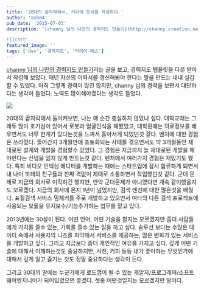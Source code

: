 ```yaml
---
title: '20대의 끝자락에서, 커리어 트리를 작성하다.'
author: 'ash84'
pub_date: '2015-07-03'
description: '[channy 님의 나만의 경력지도 만들기](http://channy.creation.net/blog/889/)라는 글을 보고, 경력지도 템플릿을 다운 받아서 작성해 보았다. 매년 자신의 이력서를 갱신해봐야 한다는 말을 만드는 내내 실감할 수 있었다. 아직 그렇게 경력이 많진 않지만, channy 님의 경력을 보면서 대단하다는 생각이 들었다. 노력도 많이해야겠다는 생각도 들었다. 

![](htt'
featured_image: ''
tags: ['dev', '경력지도', '커리어 패스']
---
```



<span style="font-size: 11pt;"></span><span style="font-size: 11pt;">[channy 님의 나만의 경력지도 만들기](http://channy.creation.net/blog/889/)라는 글을 보고, 경력지도 템플릿을 다운 받아서 작성해 보았다. 매년 자신의 이력서를 갱신해봐야 한다는 말을 만드는 내내 실감할 수 있었다. 아직 그렇게 경력이 많진 않지만, channy 님의 경력을 보면서 대단하다는 생각이 들었다. 노력도 많이해야겠다는 생각도 들었다. </span>

![](http://ash84.net/wp-content/uploads/1/cfile4.uf.0223E74150D992EE088233.png)

<span style="font-size: 11pt;">20대의 끝자락에서 돌이켜보면, 나는 매 순간 충실하지 않았나 싶다. 대학교때는 그래두 많이 호기심이 있어서 로봇과 얼굴인식을 해봤었고, 대학원때는 의료정보를 배우면서도 너무 한계가 있다는것을 느껴서 돌아서게 되었던것 같다. 벤처에 대한 경험은 쓰라렸다. 들어간지 3개월만에 초토화되는 사태를 겪으면서도 딱 3개월동안 제대로된 설계와 개발을 경험할수 있었다. 그 경험은 지금까지 늘 제대로된 개발을 해야한다는 신념을 잃지 않게 만드는것 같다. 벤처에서 여러가지 경험은 재밌기도 했다. 특히 비디오 인덱싱 에디터를 개발하는 때에는 스타트업에 잠시 합류하게 되면서 내 나이 또래의 친구들과 진짜 격없이 제대로 소통하면서 작업했던것 같다. 군대 문제로 지금의 회사로 이직하긴 했지만, 만약 군대문제가 아니였다면 계속 같이했을지도 모르겠다. 지금의 회사에 온지 1년이 넘었지만, 검색 엔진에 대한 많은것을 배웠다. 표절검색 서비스 밈체커를 주로 개발하고 있으면서 여타의 다른 검색 프로젝트에 사용되는 모듈을 유지보수/기능추가하는 업무를 맡고 있다. </span>

<span style="font-size: 11pt;">2013년에는 30살이 된다. 어떤 언어, 어떤 기술을 할지는 모르겠지만 좀더 사람들에게 가치를 줄수 있는, 기회를 줄수 있는 일을 하고 싶다. 솔루션 보다는 수많은</span><span style="font-size: 11pt;"> 데이터 속에서 사용자의 니즈를 파악해서 서비스를 제공하는, 많은 변화가 있는 서비스를 개발하고 싶다. 그리고 지금보다 좀더 개인적인 여유를 가지고 싶다. 깊게 어떤 기술에 대해서 이해하는것도 중요하지만, 사진, 커피 등등 내가 좋아하는 무엇인가에 대해서 깊게 알고 즐기는 것도 정말 중요하다는 생각이 든다. </span>

<span style="font-size: 11pt;">그리고 30대의 말에는 누군가에게 로드맵이 될 수 있는 개발자/프로그래머/소프트웨어엔지니어가 되어있었으면 좋겠다. 셋중 어떤것일지는 모르겠지만 말이다. </span>



